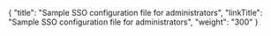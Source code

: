 {
    "title": "Sample SSO configuration file for administrators",
    "linkTitle": "Sample SSO configuration file for administrators",
    "weight": "300"
}
    <?xml version="1.0" encoding="UTF-8" standalone="yes"?>
    <!-- This is a sample file for SSO configuration for Admin component. -->
    <SSOConfiguration>
        <!-- 
             Configures certificate validation. Validates the Service Provider and 
    Identity Providers certificates specified in its configuration. Validation 
    happens at start-up and at regular intervals. Optional. 
        -->
        <!-- 
             Attributes:
             1) trustStoreInitializer - Set 
    com.axway.st.server.sso.impl.TrustStoreInitializer value for 
    trustStoreInitializer in order to use SecureTransport trust store. Recommended 
    value: com.axway.st.server.sso.impl.TrustStoreInitializer
             2) delayBetweenValidations - Defines at which interval certificates 
    validation occurs, in hours. Default value is 3 hours.
        -->
        <CertificateValidation
                trustStoreInitializer="com.axway.st.server.sso.impl.TrustStoreInitializer"
                delayBetweenValidations="3"> 
        </CertificateValidation>
        <!-- Configures the service provider. -->
        <!-- 
        Main attributes:
            entityId - Sets the unique identifier of the service provider. This 
    identifier is sent to the Identity Provider so it can know who is requesting an 
    authentication or a logout. This identifier is used by the Identity Provider to 
    differentiate what Service Provider is requesting an authentication or a 
    logout.
            filteredUri - Specifies the URI of the authentication process entry 
    point. The value must be /*
            logoutUri - Specifies the URI which triggers logout process. The value 
    must be /logout.
            logoutRedirectUri - Specifies the URI to redirect to the initial logout 
    message generated. In turn that message will be redirected to a Identity 
    Provider. The value must be /coreadmin/.
            keystoreInitializer - Configures key store to use. That key store keeps 
    key-pairs taking part in authentication process. Set 
    com.axway.st.server.sso.impl.KeyStoreInitializer value in order to use 
    SecureTransport local key store.
            keyAlias - Specifies key alias of the private key used to decrypt SAML 
    messages and assertions and to sign SAML messages and assertions.
            sessionIdCookieName - Sets the name of the cookie to store the SSO 
    session identifier if sessions are managed by the SSO module.
         -->
        <ServiceProvider
                entityId="st.sso.admin"
                filteredUri="/*"
                logoutUri="/logout"
                logoutRedirectUri="/coreadmin"            
    keystoreInitializer="com.axway.st.server.sso.impl.KeyStoreInitializer"
                keyAlias="ssokey"
                sessionIdCookieName="STAdminSsoCookie"
                useAppSessions="false"
                >
            <!-- Specifies an entry points for receiving SAML Assertions from the 
    Identity Provider. The below tags are recommended. -->
            <AssertionConsumerService 
    binding="urn:oasis:names:tc:SAML:2.0:bindings:HTTP-POST" 
    location="/saml2/sso/post/j_security_check"/>
            <AssertionConsumerService 
    binding="urn:oasis:names:tc:SAML:2.0:bindings:HTTP-Redirect" 
    location="/saml2/sso/redirect/j_security_check"/>
            <AssertionConsumerService 
    binding="urn:oasis:names:tc:SAML:2.0:bindings:HTTP-PAOS" 
    location="/saml2/sso/paos/j_security_check"/>
            <SingleLogoutService 
    binding="urn:oasis:names:tc:SAML:2.0:bindings:HTTP-POST" 
    location="/saml2/slo/post/j_security_check"/>
            <SingleLogoutService 
    binding="urn:oasis:names:tc:SAML:2.0:bindings:HTTP-Redirect" 
    location="/saml2/slo/redirect/j_security_check"/>
            <!-- Features tag is optional - Here are the default values -->
            <Features>
                <!-- Configures the session cookie whether to be set with Secure 
    flag. Recommended value: true. -->
                <Feature key="secure-cookie" value="true" />
                <!-- 
                     Type of unique identifier generator to use to assign ids to 
    SAML messages. The value must be com.axway.st.server.sso.impl.UIDGenerator
                -->
                <Feature key="uid-generator" 
    value="com.axway.st.server.sso.impl.UIDGenerator" /> 
            </Features>
            <!--
                Identity Provider resolution provides support for choosing the 
    right Identity Provider based on configuration and run-time metadata. If such 
    resolution is not present, the first Identity Provider is selected among ones 
    specified under IdentityProviders element below.
                The supported ways to do that are by:
                1) Query parameter provided by a user request (see the example 
    below).
                2) Header value provided by a user request. An example follow:
                    <Header name="idp_id">
                        <Mapping value="keycloakIdp" 
    entityId="https://st.keycloak.axway.int/" />
                        <Mapping value="shibbolethIdp" 
    entityId="https://st.shibboleth.axway.int/" />
                    </Header>
                    In the example above if a user authentication request has 
    header with name 'idp_id' and corresponding value equals to 'keycloakIdp', then 
    Identity Provider with entityId equals to https://st.keycloak.axway.int/ will 
    be chosen to authenticate the user agent.
               Note: Only one of these way can be done.
            -->
            <IdentityProviderResolution>
                <!-- 
                     Identity provider mapping using a query parameter. The name of 
    query parameter resolution will be searched for in request parameters during 
    runtime and its value should match to the value attribute of a Mapping element. 
    If both query parameter name and value match, then corresponding entityId is 
    used to select Identity Provider.
                     Examples:
                             1) https://localhost/?idp_id=keycloakIdp in the below 
    case will match the Identity provider with 
    entityId=https://st.keycloak.axway.int/
                             2) https://localhost/?idp_id=shibbolethIdp in the 
    below case will match the Identity provider with 
    entityId=https://st.shibboleth.axway.int/
                 -->
                <QueryParameter name="idp_id"> 
                    <!-- Note: The name of the query parameter/header should match 
    the value of the ST configuration option 
    LoginSettings.Admin.SSO.idpResolverKey. -->
                    <!-- Note: Ensure the name of the query parameter/header to be 
    different than ST configuration option LoginSettings.Admin.SSO.localIdpId in 
    order to be able to configure selection of ST as local authentication provider 
    and SSO Identity Providers. -->
                    <Mapping value="keycloakIdp" 
    entityId="https://st.keycloak.axway.int/" />
                    <Mapping value="shibbolethIdp" 
    entityId="https://st.shibboleth.axway.int/" />
                </QueryParameter>
            </IdentityProviderResolution>
            <!--
                This element is optional.
                Tenant resolution provides support for choosing the right Identity 
    Provider based on configuration and run-time metadata. If both tenant 
    resolution and identity provider resolutions are present, then tenant 
    resolution takes precedence. Tenants are defined inside Identity Providers so 
    resolving the IdP in turn will resolve a tenant.
                The supported ways to do that are by:
                1) QueryParameter
                    <QueryParameter name="idp_id">
                        <Mapping tenant="Axway" 
    entityId="https://st.keycloak.axway.int/" />
                        <Mapping tenant="Sopra" 
    entityId="https://st.shibboleth.axway.int/" />
                    </QueryParameter>
                2) Header (example below)
                Notes: 
                      1) Only one of these way can be done.
                      2) Header evaluation takes precedence on query parameter one.
                      3) If mapping is not present, IdentityProviderResolution is 
    used. 
                         If IdentityProviderResolution is not present first listed 
    IdP is used.
            -->
            <TenantResolution>
                <!-- Note: The name of the query parameter/header should match the 
    value of the ST configuration option LoginSettings.Admin.SSO.idpResolverKey. --
    >
                <!-- Note: Ensure the name of the query parameter/header to be 
    different than ST configuration option LoginSettings.Admin.SSO.localIdpId in 
    order to be able to configure selection of ST as local authentication provider 
    and SSO Identity Providers. -->
                <Header name="idp_id">
                    <Mapping tenant="Axway" 
    entityId="https://st.keycloak.axway.int/" />
                    <Mapping tenant="Sopra" 
    entityId="https://st.shibboleth.axway.int/" />
                </Header>
            </TenantResolution>
        </ServiceProvider>
        <!-- Identity provider definitions. Configures various aspects of 
    interaction with identity providers. -->
        <IdentityProviders>
            <!-- A SAML sample IdP definition. -->
            <!-- 
            Main attributes:
                entityId - Sets the unique identifier of the service provider. This 
    identifier is sent to the Identity Provider so it can know who is requesting an 
    authentication or a logout. Add here EntityDescriptor entityID value, from the 
    idpMetadata.xml
                metadataUrl - Specify the relative location of the metadata file. 
    Specifies a relative location of the metadata file to sso-admin.xml file.
                          NOTE: ST does not support the metadata URL to be a HTTP 
    site.
                verifyAssertionExpiration - Turn on/off verification of the 
    validity period of assertions. Consider to set to false if service provider and 
    identity provider times are not synchronized. Default: true.
                sign - If set to true, all SAML messages and their assertions sent 
    by the service provider will be signed. There are a couple of features (see 
    below) for fine-grained control of signing. Optional - if not present, default 
    value is false.
                userNameAttribute - Sets the name of the identity provider 
    attribute that provides the user name.
             -->
             <!-- Sample Keycloak Identity provider definition. -->
            <SamlIdentityProvider
                    entityId="https://st.keycloak.axway.int/"
                    metadataUrl="./keycloak-idp-metadata.xml"
                    verifyAssertionExpiration="false"
                    sign="true">
                <!-- Mappings tag is optional -->
                <Mappings>
                    <!-- NOTE: SecureTransport does not support the attribute 
    mapping for Admin component. -->
                </Mappings>
                <!-- Features control specific behavior of SAML message processing. -->
                <Features>
                    <!-- Allows interaction with the IdP by plain HTTP. Default: 
    false. -->
                    <Feature key="saml-allow-http-connection" value="false"/>
                    <!-- Allows unsigned assertions in messages received from the 
    Identity Provider. Default: false. -->
                    <Feature key="saml-allow-unsigned-assertion" value="false"/>
                    <!-- 
                        Enable or disable the signature verification of the 
    metadata file and the certification path of the certificate used to sign. Set 
    to false if metadata file is not signed. Default: true.
                    -->
                    <Feature key="saml-verify-metadata-signature" value="false"/>
                    <!-- 
                        Enable or disable signing of Authentication Request 
    messages. Presence of this feature and its value overrides the meaning of sign 
    attribute of IdentityProvider element above.
                    -->
                    <Feature key="saml-sign-authnrequest" value="true"/>
                    <!-- 
                        Enable or disable signing of Logout Request messages. 
    Presence of this feature and its value overrides the meaning of sign attribute 
    of IdentityProvider element above.
                     -->
                    <Feature key="saml-sign-logoutrequest" value="true"/>
                    <!-- 
                        Enable or disable signing of Logout Response messages. 
    Presence of this feature and its value overrides the meaning of sign attribute 
    of IdentityProvider element above.
                    -->
                    <Feature key="saml-sign-logoutresponse" value="true"/>
                </Features>
            </SamlIdentityProvider>
            <!-- Sample Shibboleth Identity provider definition. -->
            <SamlIdentityProvider
                    entityId="https://st.shibboleth.axway.int/"
                    metadataUrl="./shibboleth-idp-metadata.xml"
                    verifyAssertionExpiration="false" 
                    userNameAttribute="urn:oid:0.9.2342.19200300.100.1.1"
                    sign="true" >
                <!-- Mappings tag is optional -->
                <Mappings>
                    <!-- NOTE: SecureTransport does not support the attribute 
    mapping for Admin component. -->
                </Mappings>
                <!-- Features control specific behaviour of SAML message 
    processing. -->
                <Features>
                    <!-- Allows interaction with the IdP by plain HTTP. Default: 
    false. -->
                    <Feature key="saml-allow-http-connection" value="false"/>
                    <!-- Allows unsigned assertions in messages received from the 
    Identity Provider. Default: false. -->
                    <Feature key="saml-allow-unsigned-assertion" value="false"/>
                    <!-- 
                        Enable or disable the signature verification of the 
    metadata file and the certification path of the certificate used to sign. Set 
    to false if metadata file is not signed. Default: true.
                    -->
                    <Feature key="saml-verify-metadata-signature" value="false"/>
                    <!-- 
                        Enable or disable signing of Authentication Request 
    messages. Presence of this feature and its value overrides the meaning of sign 
    attribute of IdentityProvider element above.
                    -->
                    <Feature key="saml-sign-authnrequest" value="true"/>
                    <!-- 
                        Enable or disable signing of Logout Request messages. 
    Presence of this feature and its value overrides the meaning of sign attribute 
    of IdentityProvider element above.
                     -->
                    <Feature key="saml-sign-logoutrequest" value="true"/>
                    <!-- 
                        Enable or disable signing of Logout Response messages. 
    Presence of this feature and its value overrides the meaning of sign attribute 
    of IdentityProvider element above.
                    -->
                    <Feature key="saml-sign-logoutresponse" value="true"/>
                </Features>
            </SamlIdentityProvider>
        </IdentityProviders>
    </SSOConfiguration>

